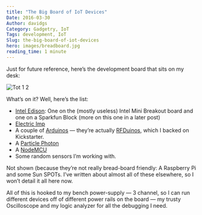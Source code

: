 ```yaml
---
title: "The Big Board of IoT Devices"
Date: 2016-03-30
Author: davidgs
Category: Gadgetry, IoT
Tags: development, IoT
Slug: the-big-board-of-iot-devices
hero: images/breadboard.jpg
reading_time: 1 minute
---
```


Just for future reference, here’s the development board that sits on my desk:

![Tot 1 2](/posts/category/iot/images/Tot-1-2.png)

What’s on it? Well, here’s the list:

- [Intel Edison](http://www.intel.com/content/www/us/en/do-it-yourself/edison.html): One on the (mostly useless) Intel Mini Breakout board and one on a Sparkfun Block (more on this one in a later post)
- [Electric Imp](https://electricimp.com)
- A couple of [Arduinos](https://www.arduino.cc) — they’re actually [RFDuinos](http://www.rfduino.com), which I backed on Kickstarter.
- A [Particle Photon](https://www.particle.io)
- A [NodeMCU](http://nodemcu.com/index_en.html)
- Some random sensors I’m working with.

Not shown (because they’re not really bread-board friendly: A Raspberry Pi and some Sun SPOTs. I’ve written about almost all of these elsewhere, so I won’t detail it all here now.

All of this is hooked to my bench power-supply — 3 channel, so I can run different devices off of different power rails on the board — my trusty Oscilloscope and my logic analyzer for all the debugging I need.
